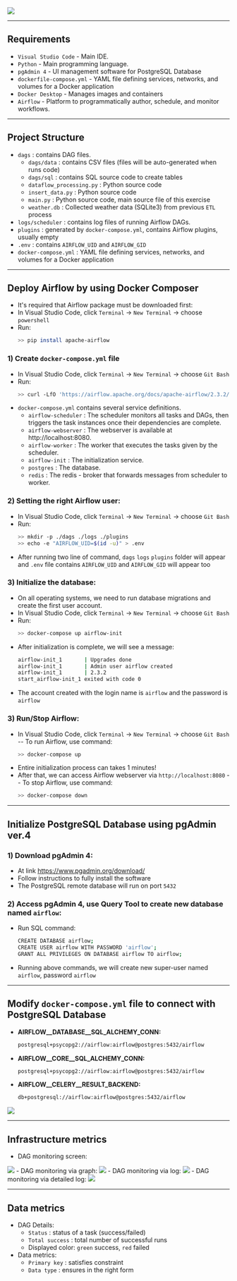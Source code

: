 <img src="./img/exercise.png">

---
## Requirements
- `Visual Studio Code` - Main IDE.
- `Python` - Main programming language.
- `pgAdmin 4` - UI management software for PostgreSQL Database
- `dockerfile-compose.yml` - YAML file defining services, networks, and volumes for a Docker application
- `Docker Desktop` - Manages images and containers
- `Airflow` - Platform to programmatically author, schedule, and monitor workflows.
---

## Project Structure
- `dags` : contains DAG files.
    + `dags/data` : contains CSV files (files will be auto-generated when runs code)
    + `dags/sql` : contains SQL source code to create tables
    + `dataflow_processing.py` : Python source code
    + `insert_data.py` : Python source code
    + `main.py` : Python source code, main source file of this exercise
    + `weather.db` : Collected weather data (SQLite3) from previous `ETL` process 
- `logs/scheduler` : contains log files of running Airflow DAGs.
- `plugins` : generated by `docker-compose.yml`, contains Airflow plugins, usually empty
- `.env` : contains `AIRFLOW_UID` and `AIRFLOW_GID`
- `docker-compose.yml` : YAML file defining services, networks, and volumes for a Docker application
---

## Deploy Airflow by using Docker Composer
- It's required that Airflow package must be downloaded first:
- In Visual Studio Code, click `Terminal` -> `New Terminal` -> choose `powershell`
- Run: 
    ```sh
    >> pip install apache-airflow
    ```
### 1) Create `docker-compose.yml` file
- In Visual Studio Code, click `Terminal` -> `New Terminal` -> choose `Git Bash`
- Run:
    ```sh
    >> curl -LfO 'https://airflow.apache.org/docs/apache-airflow/2.3.2/docker-compose.yaml'
    ```
- `docker-compose.yml` contains several service definitions.
    + `airflow-scheduler` : The scheduler monitors all tasks and DAGs, then triggers the task instances once their dependencies are complete.
    + `airflow-webserver` : The webserver is available at http://localhost:8080.
    + `airflow-worker` : The worker that executes the tasks given by the scheduler.
    + `airflow-init` : The initialization service.
    + `postgres` : The database.
    + `redis` : The redis - broker that forwards messages from scheduler to worker.
### 2) Setting the right Airflow user:
- In Visual Studio Code, click `Terminal` -> `New Terminal` -> choose `Git Bash`
- Run:
    ```sh
    >> mkdir -p ./dags ./logs ./plugins
    >> echo -e "AIRFLOW_UID=$(id -u)" > .env
    ```
- After running two line of command, `dags` `logs` `plugins` folder will appear and `.env` file contains `AIRFLOW_UID` and `AIRFLOW_GID` will appear too
### 3) Initialize the database:
- On all operating systems, we need to run database migrations and create the first user account.
- In Visual Studio Code, click `Terminal` -> `New Terminal` -> choose `Git Bash`
- Run:
    ```sh
    >> docker-compose up airflow-init
    ```
- After initialization is complete, we will see a message:
    ```sh
    airflow-init_1       | Upgrades done
    airflow-init_1       | Admin user airflow created
    airflow-init_1       | 2.3.2
    start_airflow-init_1 exited with code 0
    ```
- The account created with the login name is `airflow` and the password is `airflow`

### 3) Run/Stop Airflow:
- In Visual Studio Code, click `Terminal` -> `New Terminal` -> choose `Git Bash`
-- To run Airflow, use command:
    ```sh
    >> docker-compose up
    ```
- Entire initialization process can takes 1 minutes!
- After that, we can access Airflow webserver via `http://localhost:8080`
-- To stop Airflow, use command:
    ```sh
    >> docker-compose down
    ```
---
## Initialize PostgreSQL Database using pgAdmin ver.4
### 1) Download pgAdmin 4:
- At link https://www.pgadmin.org/download/
- Follow instructions to fully install the software
- The PostgreSQL remote database will run on port `5432`
### 2) Access pgAdmin 4, use Query Tool to create new database named `airflow`:
- Run SQL command: 
    ```sh
    CREATE DATABASE airflow;
    CREATE USER airflow WITH PASSWORD 'airflow';
    GRANT ALL PRIVILEGES ON DATABASE airflow TO airflow;
    ```
- Running above commands, we will create new super-user named `airflow`, password `airflow`
---
## Modify `docker-compose.yml` file to connect with PostgreSQL Database
- **AIRFLOW__DATABASE__SQL_ALCHEMY_CONN:** 
    ```sh
    postgresql+psycopg2://airflow:airflow@postgres:5432/airflow
    ```
- **AIRFLOW__CORE__SQL_ALCHEMY_CONN:**
    ```sh
    postgresql+psycopg2://airflow:airflow@postgres:5432/airflow
    ```
- **AIRFLOW__CELERY__RESULT_BACKEND:**
    ```sh
    db+postgresql://airflow:airflow@postgres:5432/airflow
    ```
<img src="./img/modify_yaml.png">

---
## Infrastructure metrics
- DAG monitoring screen:
<img src="./img/DAG_main.png">
- DAG monitoring via graph:
<img src="./img/DAG_graph.png">
- DAG monitoring via log:
<img src="./img/DAG_log.png">
- DAG monitoring via detailed log:
<img src="./img/DAG_log2.png">

---
## Data metrics
- DAG Details:
    + `Status` : status of a task (success/failed)
    + `Total success` : total number of successful runs
    + Displayed color: `green` success, `red` failed
- Data metrics:
    + `Primary key` : satisfies constraint
    + `Data type` : ensures in the right form
